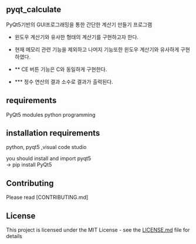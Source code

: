 ## pyqt_calculate
PyQt5기반의 GUI프로그래밍을 통한 간단한 계산기 만들기 프로그램  

- 윈도우 계산기와 유사한 형태의 계산기를 구현하고자 한다.   

- 현재 메모리 관련 기능을 제외하고 나머지 기능또한 윈도우 계산기와 유사하게 구현하였다.  

- ** CE 버튼 기능은 C와 동일하게 구현한다.  

- *** 정수 연산의 결과 소수로 결과가 출력된다.   


 ## requirements
   PyQt5 modules
   python programming 
  
 ## installation requirements
 python, pyqt5 ,visual code studio

 you should install and import pyqt5  
 -> pip install PyQt5

## Contributing

Please read [CONTRIBUTING.md]

## License

This project is licensed under the MIT License - see the [LICENSE.md](LICENSE.md) file for details

